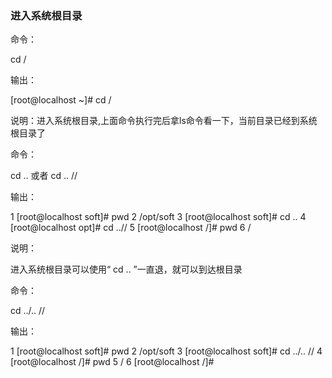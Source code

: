 ### 进入系统根目录

命令：

cd / 

输出：

[root@localhost ~]# cd /   

说明：进入系统根目录,上面命令执行完后拿ls命令看一下，当前目录已经到系统根目录了 

命令：

cd .. 或者 cd .. //

输出：

1 [root@localhost soft]# pwd
2 /opt/soft
3 [root@localhost soft]# cd ..
4 [root@localhost opt]# cd ..//
5 [root@localhost /]# pwd
6 / 

说明：

进入系统根目录可以使用“ cd .. ”一直退，就可以到达根目录 


命令：

cd ../.. //

输出：

1 [root@localhost soft]# pwd
2 /opt/soft
3 [root@localhost soft]# cd ../.. //
4 [root@localhost /]# pwd
5 /
6 [root@localhost /]# 